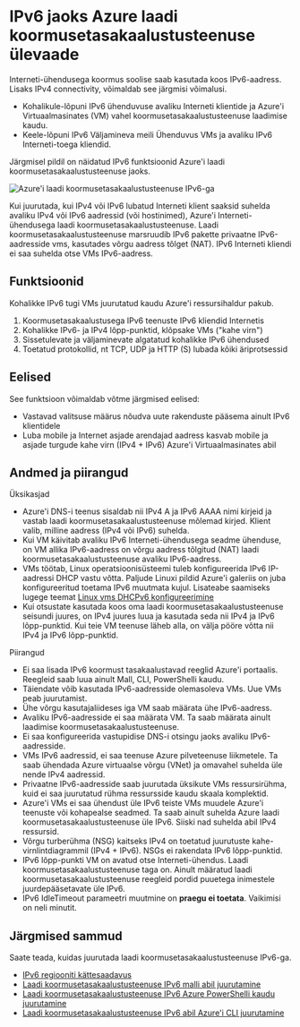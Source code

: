 <properties
    pageTitle="IPv6 jaoks Azure laadi koormusetasakaalustusteenuse ülevaade | Microsoft Azure'i"
    description="IPv6 tugi Azure koormusetasakaalustusteenuse laadimine ja koormusetasakaalustusega VMs mõistmine."
    services="load-balancer"
    documentationCenter="na"
    authors="sdwheeler"
    manager="carmonm"
    editor=""
    keywords="IPv6 azure laadimine koormusetasakaalustusteenuse, kahekordne virnas, avaliku ip, kohalikke ipv6, mobile, asjade"
/>
<tags
    ms.service="load-balancer"
    ms.devlang="na"
    ms.topic="article"
    ms.tgt_pltfrm="na"
    ms.workload="infrastructure-services"
    ms.date="09/14/2016"
    ms.author="sewhee"
/>

# <a name="overview-of-ipv6-for-azure-load-balancer"></a>IPv6 jaoks Azure laadi koormusetasakaalustusteenuse ülevaade

Interneti-ühendusega koormus soolise saab kasutada koos IPv6-aadress. Lisaks IPv4 connectivity, võimaldab see järgmisi võimalusi.

* Kohalikule-lõpuni IPv6 ühenduvuse avaliku Interneti klientide ja Azure'i Virtuaalmasinates (VM) vahel koormusetasakaalustusteenuse laadimise kaudu.
* Keele-lõpuni IPv6 Väljamineva meili Ühenduvus VMs ja avaliku IPv6 Interneti-toega kliendid.

Järgmisel pildil on näidatud IPv6 funktsioonid Azure'i laadi koormusetasakaalustusteenuse jaoks.

![Azure'i laadi koormusetasakaalustusteenuse IPv6-ga](./media/load-balancer-ipv6-overview/load-balancer-ipv6.png)

Kui juurutada, kui IPv4 või IPv6 lubatud Interneti klient saaksid suhelda avaliku IPv4 või IPv6 aadressid (või hostinimed), Azure'i Interneti-ühendusega laadi koormusetasakaalustusteenuse. Laadi koormusetasakaalustusteenuse marsruudib IPv6 pakette privaatne IPv6-aadresside vms, kasutades võrgu aadress tõlget (NAT). IPv6 Interneti kliendi ei saa suhelda otse VMs IPv6-aadress.

## <a name="features"></a>Funktsioonid

Kohalikke IPv6 tugi VMs juurutatud kaudu Azure'i ressursihaldur pakub.

1. Koormusetasakaalustusega IPv6 teenuste IPv6 kliendid Internetis
2. Kohalikke IPv6- ja IPv4 lõpp-punktid, klõpsake VMs ("kahe virn")
3. Sissetulevate ja väljaminevate algatatud kohalikke IPv6 ühendused
4. Toetatud protokollid, nt TCP, UDP ja HTTP (S) lubada kõiki äriprotsessid

## <a name="benefits"></a>Eelised

See funktsioon võimaldab võtme järgmised eelised:

* Vastavad valitsuse määrus nõudva uute rakenduste pääsema ainult IPv6 klientidele
* Luba mobile ja Internet asjade arendajad aadress kasvab mobile ja asjade turgude kahe virn (IPv4 + IPv6) Azure'i Virtuaalmasinates abil

## <a name="details-and-limitations"></a>Andmed ja piirangud

Üksikasjad

* Azure'i DNS-i teenus sisaldab nii IPv4 A ja IPv6 AAAA nimi kirjeid ja vastab laadi koormusetasakaalustusteenuse mõlemad kirjed. Klient valib, milline aadress (IPv4 või IPv6) suhelda.
* Kui VM käivitab avaliku IPv6 Interneti-ühendusega seadme ühenduse, on VM allika IPv6-aadress on võrgu aadress tõlgitud (NAT) laadi koormusetasakaalustusteenuse avaliku IPv6-aadress.
* VMs töötab, Linux operatsioonisüsteemi tuleb konfigureerida IPv6 IP-aadressi DHCP vastu võtta. Paljude Linuxi pildid Azure'i galeriis on juba konfigureeritud toetama IPv6 muutmata kujul. Lisateabe saamiseks lugege teemat [Linux vms DHCPv6 konfigureerimine](load-balancer-ipv6-for-linux.md)
* Kui otsustate kasutada koos oma laadi koormusetasakaalustusteenuse seisundi juures, on IPv4 juures luua ja kasutada seda nii IPv4 ja IPv6 lõpp-punktid. Kui teie VM teenuse läheb alla, on välja pööre võtta nii IPv4 ja IPv6 lõpp-punktid.

Piirangud

* Ei saa lisada IPv6 koormust tasakaalustavad reeglid Azure'i portaalis. Reegleid saab luua ainult Mall, CLI, PowerShelli kaudu.
* Täiendate võib kasutada IPv6-aadresside olemasoleva VMs. Uue VMs peab juurutamist.
* Ühe võrgu kasutajaliideses iga VM saab määrata ühe IPv6-aadress.
* Avaliku IPv6-aadresside ei saa määrata VM. Ta saab määrata ainult laadimise koormusetasakaalustusteenuse.
* Ei saa konfigureerida vastupidise DNS-i otsingu jaoks avaliku IPv6-aadresside.
* VMs IPv6 aadressid, ei saa teenuse Azure pilveteenuse liikmetele. Ta saab ühendada Azure virtuaalse võrgu (VNet) ja omavahel suhelda üle nende IPv4 aadressid.
* Privaatne IPv6-aadresside saab juurutada üksikute VMs ressursirühma, kuid ei saa juurutatud rühma ressursside kaudu skaala komplektid.
* Azure'i VMs ei saa ühendust üle IPv6 teiste VMs muudele Azure'i teenuste või kohapealse seadmed. Ta saab ainult suhelda Azure laadi koormusetasakaalustusteenuse üle IPv6. Siiski nad suhelda abil IPv4 ressursid.
* Võrgu turberühma (NSG) kaitseks IPv4 on toetatud juurutuste kahe-virnlintdiagrammil (IPv4 + IPv6). NSGs ei rakendata IPv6 lõpp-punktid.
* IPv6 lõpp-punkti VM on avatud otse Interneti-ühendus. Laadi koormusetasakaalustusteenuse taga on. Ainult määratud laadi koormusetasakaalustusteenuse reegleid pordid puuetega inimestele juurdepääsetavate üle IPv6.
* IPv6 IdleTimeout parameetri muutmine on **praegu ei toetata**. Vaikimisi on neli minutit.

## <a name="next-steps"></a>Järgmised sammud

Saate teada, kuidas juurutada laadi koormusetasakaalustusteenuse IPv6-ga.

* [IPv6 regiooniti kättesaadavus](https://go.microsoft.com/fwlink/?linkid=828357)
* [Laadi koormusetasakaalustusteenuse IPv6 malli abil juurutamine](load-balancer-ipv6-internet-template.md)
* [Laadi koormusetasakaalustusteenuse IPv6 Azure PowerShelli kaudu juurutamine](load-balancer-ipv6-internet-ps.md)
* [Laadi koormusetasakaalustusteenuse IPv6 abil Azure'i CLI juurutamine](load-balancer-ipv6-internet-cli.md)
